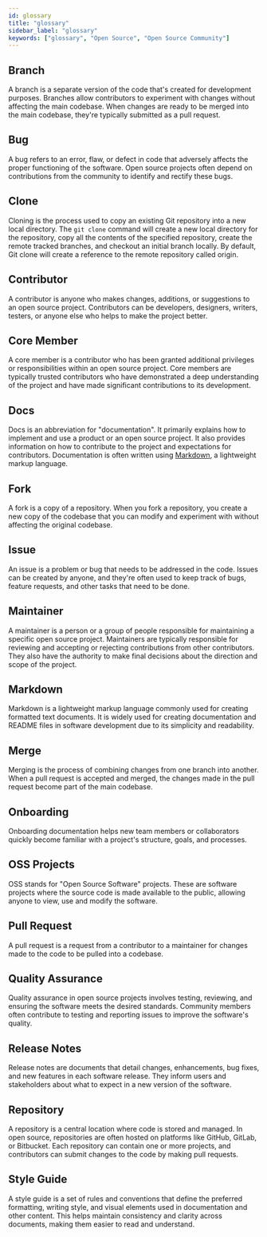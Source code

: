 ```yaml
---
id: glossary
title: "glossary"
sidebar_label: "glossary"
keywords: ["glossary", "Open Source", "Open Source Community"]
---
```


## Branch

A branch is a separate version of the code that's created for development purposes. Branches allow contributors to experiment with changes without affecting the main codebase. When changes are ready to be merged into the main codebase, they're typically submitted as a pull request.

## Bug

A bug refers to an error, flaw, or defect in code that adversely affects the proper functioning of the software. Open source projects often depend on contributions from the community to identify and rectify these bugs.

## Clone

Cloning is the process used to copy an existing Git repository into a new local directory. The `git clone` command will create a new local directory for the repository, copy all the contents of the specified repository, create the remote tracked branches, and checkout an initial branch locally. By default, Git clone will create a reference to the remote repository called origin.

## Contributor

A contributor is anyone who makes changes, additions, or suggestions to an open source project. Contributors can be developers, designers, writers, testers, or anyone else who helps to make the project better.

## Core Member

A core member is a contributor who has been granted additional privileges or responsibilities within an open source project. Core members are typically trusted contributors who have demonstrated a deep understanding of the project and have made significant contributions to its development.

## Docs

Docs is an abbreviation for "documentation". It primarily explains how to implement and use a product or an open source project. It also provides information on how to contribute to the project and expectations for contributors. Documentation is often written using [Markdown](https://www.markdownguide.org/), a lightweight markup language.

## Fork

A fork is a copy of a repository. When you fork a repository, you create a new copy of the codebase that you can modify and experiment with without affecting the original codebase.

## Issue

An issue is a problem or bug that needs to be addressed in the code. Issues can be created by anyone, and they're often used to keep track of bugs, feature requests, and other tasks that need to be done.

## Maintainer

A maintainer is a person or a group of people responsible for maintaining a specific open source project. Maintainers are typically responsible for reviewing and accepting or rejecting contributions from other contributors. They also have the authority to make final decisions about the direction and scope of the project.

## Markdown

Markdown is a lightweight markup language commonly used for creating formatted text documents. It is widely used for creating documentation and README files in software development due to its simplicity and readability.

## Merge

Merging is the process of combining changes from one branch into another. When a pull request is accepted and merged, the changes made in the pull request become part of the main codebase.

## Onboarding

Onboarding documentation helps new team members or collaborators quickly become familiar with a project's structure, goals, and processes.

## OSS Projects

OSS stands for "Open Source Software" projects. These are software projects where the source code is made available to the public, allowing anyone to view, use and modify the software.

## Pull Request

A pull request is a request from a contributor to a maintainer for changes made to the code to be pulled into a codebase.

## Quality Assurance

Quality assurance in open source projects involves testing, reviewing, and ensuring the software meets the desired standards. Community members often contribute to testing and reporting issues to improve the software's quality.

## Release Notes

Release notes are documents that detail changes, enhancements, bug fixes, and new features in each software release. They inform users and stakeholders about what to expect in a new version of the software.

## Repository

A repository is a central location where code is stored and managed. In open source, repositories are often hosted on platforms like GitHub, GitLab, or Bitbucket. Each repository can contain one or more projects, and contributors can submit changes to the code by making pull requests.

## Style Guide

A style guide is a set of rules and conventions that define the preferred formatting, writing style, and visual elements used in documentation and other content. This helps maintain consistency and clarity across documents, making them easier to read and understand.


